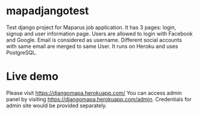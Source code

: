 # mapadjangotest
Test django project for Maparus job application. It has 3 pages: login, signup and user information page. Users are allowed to login with Facebook and Google. Email is considered as username. Different social accounts with same email are merged to same User. It runs on Heroku and uses PostgreSQL. 

# Live demo
Please visit https://djangomapa.herokuapp.com/
You can access admin panel by visiting https://djangomapa.herokuapp.com/admin. Credentials for admin site would be provided separately.